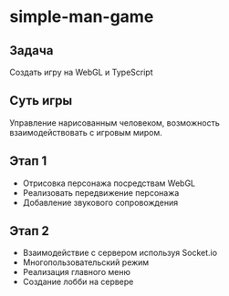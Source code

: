 # simple-man-game

## Задача
Создать игру на WebGL и TypeScript

## Суть игры
Управление нарисованным человеком, возможность взаимодействовать с игровым миром.

## Этап 1
- Отрисовка персонажа посредствам WebGL
- Реализовать передвижение персонажа
- Добавление звукового сопровождения 

## Этап 2
- Взаимодействие с сервером используя Socket.io
- Многопользовательский режим
- Реализация главного меню
- Создание лобби на сервере
